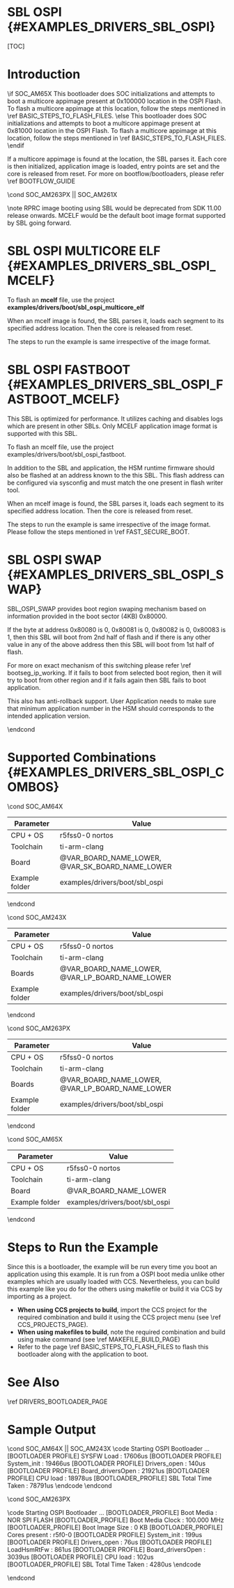 # SBL OSPI {#EXAMPLES_DRIVERS_SBL_OSPI}

[TOC]

# Introduction

\if SOC_AM65X
This bootloader does SOC initializations and attempts to boot a multicore appimage present at 0x100000 location in the OSPI Flash. To flash a multicore appimage at this location, follow the steps mentioned in \ref BASIC_STEPS_TO_FLASH_FILES.
\else
This bootloader does SOC initializations and attempts to boot a multicore appimage present at 0x81000 location in the OSPI Flash. To flash a multicore appimage at this location, follow the steps mentioned in \ref BASIC_STEPS_TO_FLASH_FILES.
\endif

If a multicore appimage is found at the location, the SBL parses it. Each core is then initialized, application image is loaded, entry points are set and the core is released from reset. For more on bootflow/bootloaders, please refer \ref BOOTFLOW_GUIDE

\cond SOC_AM263PX || SOC_AM261X

\note RPRC image booting using SBL would be deprecated from SDK 11.00 release onwards. MCELF would be the default boot image format supported by SBL going forward.


# SBL OSPI MULTICORE ELF {#EXAMPLES_DRIVERS_SBL_OSPI_MCELF}

To flash an **mcelf** file, use the project **examples/drivers/boot/sbl_ospi_multicore_elf**

When an mcelf image is found, the SBL parses it, loads each segment to its specified address location. Then the core is released from reset.

The steps to run the example is same irrespective of the image format.

# SBL OSPI FASTBOOT {#EXAMPLES_DRIVERS_SBL_OSPI_FASTBOOT_MCELF}

This SBL is optimized for performance. It utilizes caching and disables logs which are present in other SBLs.
Only MCELF application image format is supported with this SBL.

To flash an mcelf file, use the project examples/drivers/boot/sbl_ospi_fastboot.

In addition to the SBL and application, the HSM runtime firmware should also be flashed at an address known to the this SBL.
This flash address can be configured via sysconfig and must match the one present in flash writer tool.

When an mcelf image is found, the SBL parses it, loads each segment to its specified address location. Then the core is released from reset.

The steps to run the example is same irrespective of the image format. Please follow the steps mentioned in \ref FAST_SECURE_BOOT.

# SBL OSPI SWAP {#EXAMPLES_DRIVERS_SBL_OSPI_SWAP}

SBL_OSPI_SWAP provides boot region swaping mechanism based on information provided in the boot sector (4KB) 0x80000.

If the byte at address 0x80080 is 0, 0x80081 is 0, 0x80082 is 0, 0x80083 is 1, then this SBL will boot from 2nd half of flash and if there is any other value in any of the above address then this SBL will boot from 1st half of flash.  

For more on exact mechanism of this switching please refer \ref bootseg_ip_working. If it fails to boot from selected boot region, then it will try to boot from other region and if it fails again then SBL fails to boot application.

This also has anti-rollback support. User Application needs to make sure that minimum application number in the HSM should corresponds to the intended application version.

\endcond

# Supported Combinations {#EXAMPLES_DRIVERS_SBL_OSPI_COMBOS}

\cond SOC_AM64X

 Parameter      | Value
 ---------------|-----------
 CPU + OS       | r5fss0-0 nortos
 Toolchain      | ti-arm-clang
 Board          | @VAR_BOARD_NAME_LOWER, @VAR_SK_BOARD_NAME_LOWER
 Example folder | examples/drivers/boot/sbl_ospi

\endcond

\cond SOC_AM243X

 Parameter      | Value
 ---------------|-----------
 CPU + OS       | r5fss0-0 nortos
 Toolchain      | ti-arm-clang
 Boards         | @VAR_BOARD_NAME_LOWER, @VAR_LP_BOARD_NAME_LOWER
 Example folder | examples/drivers/boot/sbl_ospi

\endcond

\cond SOC_AM263PX

 Parameter      | Value
 ---------------|-----------
 CPU + OS       | r5fss0-0 nortos
 Toolchain      | ti-arm-clang
 Boards         | @VAR_BOARD_NAME_LOWER, @VAR_LP_BOARD_NAME_LOWER
 Example folder | examples/drivers/boot/sbl_ospi

\endcond

\cond SOC_AM65X

 Parameter      | Value
 ---------------|-----------
 CPU + OS       | r5fss0-0 nortos
 Toolchain      | ti-arm-clang
 Board          | @VAR_BOARD_NAME_LOWER
 Example folder | examples/drivers/boot/sbl_ospi

\endcond

# Steps to Run the Example

Since this is a bootloader, the example will be run every time you boot an application using this example. It is run from a OSPI boot media  unlike other examples which are usually loaded with CCS. Nevertheless, you can build this example like you do for the others using makefile or build it via CCS by importing as a project.

- **When using CCS projects to build**, import the CCS project for the required combination
  and build it using the CCS project menu (see \ref CCS_PROJECTS_PAGE).
- **When using makefiles to build**, note the required combination and build using
  make command (see \ref MAKEFILE_BUILD_PAGE)
- Refer to the page \ref BASIC_STEPS_TO_FLASH_FILES to flash this bootloader along with the application to boot.

# See Also

\ref DRIVERS_BOOTLOADER_PAGE

# Sample Output

\cond SOC_AM64X || SOC_AM243X
\code
Starting OSPI Bootloader ...
[BOOTLOADER PROFILE] SYSFW Load                       :      17606us
[BOOTLOADER PROFILE] System_init                      :      19466us
[BOOTLOADER PROFILE] Drivers_open                     :        140us
[BOOTLOADER PROFILE] Board_driversOpen                :      21921us
[BOOTLOADER PROFILE] CPU load                         :      18978us
[BOOTLOADER_PROFILE] SBL Total Time Taken             :      78791us
\endcode
\endcond

\cond SOC_AM263PX

\code
    Starting OSPI Bootloader ...
    [BOOTLOADER_PROFILE] Boot Media       : NOR SPI FLASH
    [BOOTLOADER_PROFILE] Boot Media Clock : 100.000 MHz
    [BOOTLOADER_PROFILE] Boot Image Size  : 0 KB
    [BOOTLOADER_PROFILE] Cores present    :
    r5f0-0
    [BOOTLOADER PROFILE] System_init                      :        199us
    [BOOTLOADER PROFILE] Drivers_open                     :         76us
    [BOOTLOADER PROFILE] LoadHsmRtFw                      :        861us
    [BOOTLOADER PROFILE] Board_driversOpen                :       3039us
    [BOOTLOADER PROFILE] CPU load                         :        102us
    [BOOTLOADER_PROFILE] SBL Total Time Taken             :       4280us
\endcode

\endcond